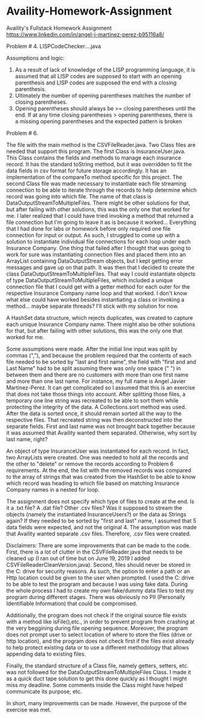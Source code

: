 # Availity-Homework-Assignment
Availity's Fullstack Homework Assignment 
https://www.linkedin.com/in/angel-j-martinez-perez-b95116a8/

Problem # 4.
LISPCodeChecker....java

Assumptions and logic: 
1. As a result of lack of knowledge of the LISP programming language, it is assumed that all LISP codes are supposed to start with an opening parenthesis and LISP codes are supposed the end with a closing parenthesis. 
2. Ultimately the number of opening parentheses matches the number of closing parentheses.
3. Opening parentheses should always be >= closing parentheses until the end.  If at any time closing parentheses > opening parentheses, there is a missing opening parentheses and the expected pattern is broken


Problem # 6.

The file with the main method is the CSVFileReader.java.  Two Class files are needed that support this program.  The first Class is InsuranceUser.java.  This Class contains the fields and methods to manage each insurance record.  It has the standard toString method, but it was overridden to fit the data fields in csv format for future storage accordingly.  It has an implementation of the compareTo method specific for this project.  The second Class file was made necessary to instantiate each file streaming connection to be able to iterate through the records to help determine which record was going into which file.  The name of that class is DataOutputStreamToMultipleFiles.  There might be other solutions for that, but after failing with other solutions, this was the only one that worked for me.  I later realized that I could have tried invoking a method that returned a file connection but I'm going to leave it as is because it worked... Everything that I had done for labs or homework before only required one file connection for input or output.  As such, I struggled to come up with a solution to instantiate individual file connections for each loop under each Insurance Company.  One thing that failed after I thought that was going to work for sure was instantiating connection files and placed them into an ArrayList containing DataOutputStream objects, but I kept getting error messages and gave up on that path.  It was then that I decided to create the class DataOutputStreamToMultipleFiles.   That way I could instantiate objects of type DataOutputStreamToMultipleFiles, which included a unique connection file that I could get with a getter method for each outer for the respective Insurance Company name loop and that worked.  I don't know what else could have worked besides instantiating a class or invoking a method... maybe separate threads?  I'll stick with my solution for now.          

A HashSet<String> data structure, which rejects duplicates, was created to capture each unique Insurance Company name.  There might also be other solutions for that, but after failing with other solutions, this was the only one that worked for me.    

Some assumptions were made.  After the initial line input was split by commas (","), and because the problem required that the contents of each file needed to be sorted by "last and first name", the field with "first and and Last Name" had to be split assuming there was only one space (" ") in between them and there are no customers with more than one first name and more than one last name.  For instance, my full name is Angel Javier Martinez-Perez.  It can get complicated so I assumed that this is an exercise that does not take those things into account.  After splitting those files, a temporary one line string was recreated to be able to sort them while protecting the integrity of the data.  A Collections.sort method was used.  After the data is sorted once, it should remain sorted all the way to the respective files.  That recreated string was then deconstructed into the separate fields.  First and last name was not brought back together because it was assumed that Availity wanted them separated.  Otherwise, why sort by last name, right?    

An object of type InsuranceUser was instantiated for each record.  In fact, two ArrayLists<InsuranceUser> were created.  One was needed to hold all the records and the other to "delete" or remove the records according to Problem 6 requirements.  At the end, the list with the removed records was compared to the array of strings that was created from the HashSet<String> to be able to know which record was heading to which file based on matching Insurance Company names in a nested for loop.  

The assignment does not specify which type of files to create at the end.  Is it a .txt file?  A .dat file? Other .csv files?  Was it supposed to stream the objects (namely the instantiated InsuranceUsers?) or the data as Strings again?  If they needed to be sorted by "first and last" name, I assumed that 5 data fields were expected, and not the original 4.  The assumption was made that Availity wanted separate .csv files.  Therefore, .csv files were created.    

Disclaimers:
There are some improvements that can be made to the code.  First, there is a lot of clutter in the CSVFileReader.java that needs to be cleaned up (I ran out of time but on June 19, 2019 I added CSVFileReaderCleanVersion.java).  Second, files should never be stored in the C: drive for security reasons. As such, the option to enter a path or an Http location could be given to the user when prompted.  I used the C: drive to be able to test the program and because I was using fake data.  During the whole process I had to create my own fake/dummy data files to test my program during different stages.  There was obviously no PII (Personally Identifiable Information) that could be compromised.      

Additionally, the program does not check if the original source file exists with a method like isFile(),etc., in order to prevent program from crashing at the very beggining during file opening sequence.  Moreover, the program does not prompt user to select location of where to store the files (drive or http location), and the program does not check first if the files exist already to help protect existing data or to use a different methodology that allows appending data to existing files.  

Finally, the standard structure of a Class file, namely getters, setters, etc. was not followed for the DataOutputStreamToMultipleFiles Class.  I made it as a quick duct tape solution to get this done quickly as I thought I might miss my deadline.   Some comments inside the Class might have helped communicate its purpose, etc.  

In short, many improvements can be made.  However, the purpose of the exercise was met.  
